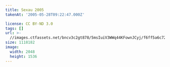```yaml
---
title: Sexau 2005
takenAt: '2005-05-28T09:22:47.000Z'

license: CC BY-ND 3.0
tags: []
url: >-
  //images.ctfassets.net/bncv3c2gt878/5msIuiV3WWq44KFownJCyj/f6ff5a6c72f2d3c0c8108759cfd786a8/sexau-2005_4559697067_o
size: 1118182
image:
  width: 2048
  height: 1536
---
```

